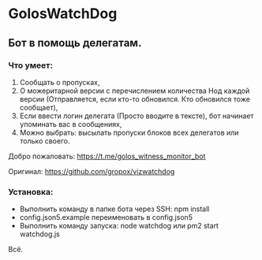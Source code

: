 # GolosWatchDog
## Бот в помощь делегатам.

### Что умеет:
1. Сообщать о пропусках,
2. О можеритарной версии с перечислением количества Нод каждой версии (Отправляется, если кто-то обновился. Кто обновился тоже сообщает),
3. Если ввести логин делегата (Просто вводите в тексте), бот начинает упоминать вас в сообщениях,
4. Можно выбрать: высылать пропуски блоков всех делегатов или только своего.

Добро пожаловать: https://t.me/golos_witness_monitor_bot

Оригинал: https://github.com/gropox/vizwatchdog

### Установка:
- Выполнить команду в папке бота через SSH:
npm install
- config.json5.example переименовать в config.json5
- Выполнить команду запуска:
node watchdog
или
pm2 start watchdog.js

Всё.